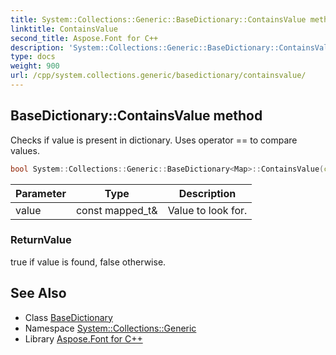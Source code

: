 ```yaml
---
title: System::Collections::Generic::BaseDictionary::ContainsValue method
linktitle: ContainsValue
second_title: Aspose.Font for C++
description: 'System::Collections::Generic::BaseDictionary::ContainsValue method. Checks if value is present in dictionary. Uses operator == to compare values in C++.'
type: docs
weight: 900
url: /cpp/system.collections.generic/basedictionary/containsvalue/
---
```

## BaseDictionary::ContainsValue method


Checks if value is present in dictionary. Uses operator == to compare values.

```cpp
bool System::Collections::Generic::BaseDictionary<Map>::ContainsValue(const mapped_t &value)
```


| Parameter | Type | Description |
| --- | --- | --- |
| value | const mapped_t\& | Value to look for. |

### ReturnValue

true if value is found, false otherwise.

## See Also

* Class [BaseDictionary](../)
* Namespace [System::Collections::Generic](../../)
* Library [Aspose.Font for C++](../../../)
